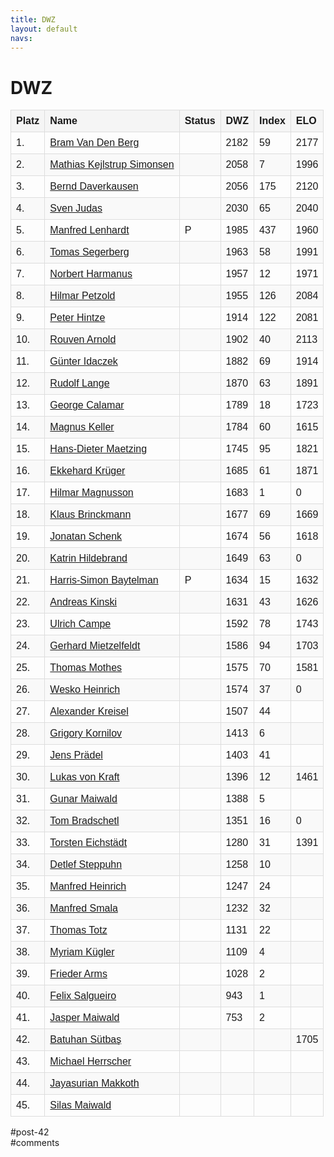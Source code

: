 ```yaml
---
title: DWZ 
layout: default
navs:
---
```

<div class="post-42 page type-page status-publish hentry" id="post-42">
<h1 class="entry-title">DWZ</h1>
<div class="entry-content">
<style>
		#dwzliste {
    		font-family: arial, sans-serif;
    		border-collapse: collapse;
    		width: 100%;
		}
		#dwzliste td, th {
    		border: 1px solid #dddddd;
    		text-align: left;
    		padding: 8px;
		}
		#dwzliste th {
    		background-color: #F5F5F5;
    		font-weight:bold;
		}
		#dwzliste tr:nth-child(odd) {
    		background-color: #F9F9F9;
		}
		</style><table id="dwzliste">
<tr>
<th>Platz</th>
<th align="left">Name</th>
<th>Status</th>
<th>DWZ</th>
<th>Index</th>
<th>ELO</th>
</tr>
<tr>
<td>1.</td>
<td><a href="http://www.schachbund.de/spieler/10013642.html" target="_blank"> Bram Van Den Berg</a></td>
<td></td>
<td>2182</td>
<td>59</td>
<td>2177</td>
</tr>
<tr>
<td>2.</td>
<td><a href="http://www.schachbund.de/spieler/10525077.html" target="_blank"> Mathias Kejlstrup Simonsen</a></td>
<td></td>
<td>2058</td>
<td>7</td>
<td>1996</td>
</tr>
<tr>
<td>3.</td>
<td><a href="http://www.schachbund.de/spieler/10033664.html" target="_blank"> Bernd Daverkausen</a></td>
<td></td>
<td>2056</td>
<td>175</td>
<td>2120</td>
</tr>
<tr>
<td>4.</td>
<td><a href="http://www.schachbund.de/spieler/10096720.html" target="_blank"> Sven Judas</a></td>
<td></td>
<td>2030</td>
<td>65</td>
<td>2040</td>
</tr>
<tr>
<td>5.</td>
<td><a href="http://www.schachbund.de/spieler/10127270.html" target="_blank"> Manfred Lenhardt</a></td>
<td>P</td>
<td>1985</td>
<td>437</td>
<td>1960</td>
</tr>
<tr>
<td>6.</td>
<td><a href="http://www.schachbund.de/spieler/10205260.html" target="_blank"> Tomas Segerberg</a></td>
<td></td>
<td>1963</td>
<td>58</td>
<td>1991</td>
</tr>
<tr>
<td>7.</td>
<td><a href="http://www.schachbund.de/spieler/10611609.html" target="_blank"> Norbert Harmanus</a></td>
<td></td>
<td>1957</td>
<td>12</td>
<td>1971</td>
</tr>
<tr>
<td>8.</td>
<td><a href="http://www.schachbund.de/spieler/10163013.html" target="_blank"> Hilmar Petzold</a></td>
<td></td>
<td>1955</td>
<td>126</td>
<td>2084</td>
</tr>
<tr>
<td>9.</td>
<td><a href="http://www.schachbund.de/spieler/10084564.html" target="_blank"> Peter Hintze</a></td>
<td></td>
<td>1914</td>
<td>122</td>
<td>2081</td>
</tr>
<tr>
<td>10.</td>
<td><a href="http://www.schachbund.de/spieler/10004413.html" target="_blank"> Rouven Arnold</a></td>
<td></td>
<td>1902</td>
<td>40</td>
<td>2113</td>
</tr>
<tr>
<td>11.</td>
<td><a href="http://www.schachbund.de/spieler/10091944.html" target="_blank"> Günter Idaczek</a></td>
<td></td>
<td>1882</td>
<td>69</td>
<td>1914</td>
</tr>
<tr>
<td>12.</td>
<td><a href="http://www.schachbund.de/spieler/10040868.html" target="_blank"> Rudolf Lange</a></td>
<td></td>
<td>1870</td>
<td>63</td>
<td>1891</td>
</tr>
<tr>
<td>13.</td>
<td><a href="http://www.schachbund.de/spieler/10285337.html" target="_blank"> George Calamar</a></td>
<td></td>
<td>1789</td>
<td>18</td>
<td>1723</td>
</tr>
<tr>
<td>14.</td>
<td><a href="http://www.schachbund.de/spieler/10101963.html" target="_blank"> Magnus Keller</a></td>
<td></td>
<td>1784</td>
<td>60</td>
<td>1615</td>
</tr>
<tr>
<td>15.</td>
<td><a href="http://www.schachbund.de/spieler/10134510.html" target="_blank"> Hans-Dieter Maetzing</a></td>
<td></td>
<td>1745</td>
<td>95</td>
<td>1821</td>
</tr>
<tr>
<td>16.</td>
<td><a href="http://www.schachbund.de/spieler/10118325.html" target="_blank"> Ekkehard Krüger</a></td>
<td></td>
<td>1685</td>
<td>61</td>
<td>1871</td>
</tr>
<tr>
<td>17.</td>
<td><a href="http://www.schachbund.de/spieler/10770951.html" target="_blank"> Hilmar Magnusson</a></td>
<td></td>
<td>1683</td>
<td>1</td>
<td>0</td>
</tr>
<tr>
<td>18.</td>
<td><a href="http://www.schachbund.de/spieler/10024729.html" target="_blank"> Klaus Brinckmann</a></td>
<td></td>
<td>1677</td>
<td>69</td>
<td>1669</td>
</tr>
<tr>
<td>19.</td>
<td><a href="http://www.schachbund.de/spieler/10553797.html" target="_blank"> Jonatan Schenk</a></td>
<td></td>
<td>1674</td>
<td>56</td>
<td>1618</td>
</tr>
<tr>
<td>20.</td>
<td><a href="http://www.schachbund.de/spieler/10083814.html" target="_blank"> Katrin Hildebrand</a></td>
<td></td>
<td>1649</td>
<td>63</td>
<td>0</td>
</tr>
<tr>
<td>21.</td>
<td><a href="http://www.schachbund.de/spieler/10594349.html" target="_blank"> Harris-Simon Baytelman</a></td>
<td>P</td>
<td>1634</td>
<td>15</td>
<td>1632</td>
</tr>
<tr>
<td>22.</td>
<td><a href="http://www.schachbund.de/spieler/10104296.html" target="_blank"> Andreas Kinski</a></td>
<td></td>
<td>1631</td>
<td>43</td>
<td>1626</td>
</tr>
<tr>
<td>23.</td>
<td><a href="http://www.schachbund.de/spieler/10029562.html" target="_blank"> Ulrich Campe</a></td>
<td></td>
<td>1592</td>
<td>78</td>
<td>1743</td>
</tr>
<tr>
<td>24.</td>
<td><a href="http://www.schachbund.de/spieler/10143747.html" target="_blank"> Gerhard Mietzelfeldt</a></td>
<td></td>
<td>1586</td>
<td>94</td>
<td>1703</td>
</tr>
<tr>
<td>25.</td>
<td><a href="http://www.schachbund.de/spieler/10146805.html" target="_blank"> Thomas Mothes</a></td>
<td></td>
<td>1575</td>
<td>70</td>
<td>1581</td>
</tr>
<tr>
<td>26.</td>
<td><a href="http://www.schachbund.de/spieler/10078574.html" target="_blank"> Wesko Heinrich</a></td>
<td></td>
<td>1574</td>
<td>37</td>
<td>0</td>
</tr>
<tr>
<td>27.</td>
<td><a href="http://www.schachbund.de/spieler/10116442.html" target="_blank"> Alexander Kreisel</a></td>
<td></td>
<td>1507</td>
<td>44</td>
<td></td>
</tr>
<tr>
<td>28.</td>
<td><a href="http://www.schachbund.de/spieler/10286599.html" target="_blank"> Grigory Kornilov</a></td>
<td></td>
<td>1413</td>
<td>6</td>
<td></td>
</tr>
<tr>
<td>29.</td>
<td><a href="http://www.schachbund.de/spieler/10167436.html" target="_blank"> Jens Prädel</a></td>
<td></td>
<td>1403</td>
<td>41</td>
<td></td>
</tr>
<tr>
<td>30.</td>
<td><a href="http://www.schachbund.de/spieler/10708795.html" target="_blank"> Lukas von Kraft</a></td>
<td></td>
<td>1396</td>
<td>12</td>
<td>1461</td>
</tr>
<tr>
<td>31.</td>
<td><a href="http://www.schachbund.de/spieler/10718317.html" target="_blank"> Gunar Maiwald</a></td>
<td></td>
<td>1388</td>
<td>5</td>
<td></td>
</tr>
<tr>
<td>32.</td>
<td><a href="http://www.schachbund.de/spieler/10022302.html" target="_blank"> Tom Bradschetl</a></td>
<td></td>
<td>1351</td>
<td>16</td>
<td>0</td>
</tr>
<tr>
<td>33.</td>
<td><a href="http://www.schachbund.de/spieler/10553781.html" target="_blank"> Torsten Eichstädt</a></td>
<td></td>
<td>1280</td>
<td>31</td>
<td>1391</td>
</tr>
<tr>
<td>34.</td>
<td><a href="http://www.schachbund.de/spieler/10275535.html" target="_blank"> Detlef Steppuhn</a></td>
<td></td>
<td>1258</td>
<td>10</td>
<td></td>
</tr>
<tr>
<td>35.</td>
<td><a href="http://www.schachbund.de/spieler/10078511.html" target="_blank"> Manfred Heinrich</a></td>
<td></td>
<td>1247</td>
<td>24</td>
<td></td>
</tr>
<tr>
<td>36.</td>
<td><a href="http://www.schachbund.de/spieler/10209542.html" target="_blank"> Manfred Smala</a></td>
<td></td>
<td>1232</td>
<td>32</td>
<td></td>
</tr>
<tr>
<td>37.</td>
<td><a href="http://www.schachbund.de/spieler/10273928.html" target="_blank"> Thomas Totz</a></td>
<td></td>
<td>1131</td>
<td>22</td>
<td></td>
</tr>
<tr>
<td>38.</td>
<td><a href="http://www.schachbund.de/spieler/10745115.html" target="_blank"> Myriam Kügler</a></td>
<td></td>
<td>1109</td>
<td>4</td>
<td></td>
</tr>
<tr>
<td>39.</td>
<td><a href="http://www.schachbund.de/spieler/10620251.html" target="_blank"> Frieder Arms</a></td>
<td></td>
<td>1028</td>
<td>2</td>
<td></td>
</tr>
<tr>
<td>40.</td>
<td><a href="http://www.schachbund.de/spieler/10796627.html" target="_blank"> Felix Salgueiro</a></td>
<td></td>
<td>943</td>
<td>1</td>
<td></td>
</tr>
<tr>
<td>41.</td>
<td><a href="http://www.schachbund.de/spieler/10405586.html" target="_blank"> Jasper Maiwald</a></td>
<td></td>
<td>753</td>
<td>2</td>
<td></td>
</tr>
<tr>
<td>42.</td>
<td><a href="http://www.schachbund.de/spieler/10709459.html" target="_blank"> Batuhan Sütbaş</a></td>
<td></td>
<td></td>
<td></td>
<td>1705</td>
</tr>
<tr>
<td>43.</td>
<td><a href="http://www.schachbund.de/spieler/10082176.html" target="_blank"> Michael Herrscher</a></td>
<td></td>
<td></td>
<td></td>
<td></td>
</tr>
<tr>
<td>44.</td>
<td><a href="http://www.schachbund.de/spieler/10778617.html" target="_blank"> Jayasurian Makkoth</a></td>
<td></td>
<td></td>
<td></td>
<td></td>
</tr>
<tr>
<td>45.</td>
<td><a href="http://www.schachbund.de/spieler/10783153.html" target="_blank"> Silas Maiwald</a></td>
<td></td>
<td></td>
<td></td>
<td></td>
</tr>
</table>
</div><!-- .entry-content -->
</div> #post-42 
<div id="comments">
</div> #comments 
